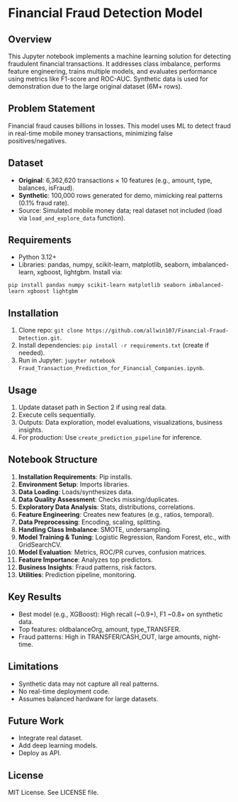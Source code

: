 # Financial Fraud Detection Model

## Overview
This Jupyter notebook implements a machine learning solution for detecting fraudulent financial transactions. It addresses class imbalance, performs feature engineering, trains multiple models, and evaluates performance using metrics like F1-score and ROC-AUC. Synthetic data is used for demonstration due to the large original dataset (6M+ rows).

## Problem Statement
Financial fraud causes billions in losses. This model uses ML to detect fraud in real-time mobile money transactions, minimizing false positives/negatives.

## Dataset
- **Original**: 6,362,620 transactions × 10 features (e.g., amount, type, balances, isFraud).
- **Synthetic**: 100,000 rows generated for demo, mimicking real patterns (0.1% fraud rate).
- Source: Simulated mobile money data; real dataset not included (load via `load_and_explore_data` function).

## Requirements
- Python 3.12+
- Libraries: pandas, numpy, scikit-learn, matplotlib, seaborn, imbalanced-learn, xgboost, lightgbm.
Install via:
```
pip install pandas numpy scikit-learn matplotlib seaborn imbalanced-learn xgboost lightgbm
```

## Installation
1. Clone repo: `git clone https://github.com/allwin107/Financial-Fraud-Detection.git`.
2. Install dependencies: `pip install -r requirements.txt` (create if needed).
3. Run in Jupyter: `jupyter notebook Fraud_Transaction_Prediction_for_Financial_Companies.ipynb`.

## Usage
1. Update dataset path in Section 2 if using real data.
2. Execute cells sequentially.
3. Outputs: Data exploration, model evaluations, visualizations, business insights.
4. For production: Use `create_prediction_pipeline` for inference.

## Notebook Structure
1. **Installation Requirements**: Pip installs.
2. **Environment Setup**: Imports libraries.
3. **Data Loading**: Loads/synthesizes data.
4. **Data Quality Assessment**: Checks missing/duplicates.
5. **Exploratory Data Analysis**: Stats, distributions, correlations.
6. **Feature Engineering**: Creates new features (e.g., ratios, temporal).
7. **Data Preprocessing**: Encoding, scaling, splitting.
8. **Handling Class Imbalance**: SMOTE, undersampling.
9. **Model Training & Tuning**: Logistic Regression, Random Forest, etc., with GridSearchCV.
10. **Model Evaluation**: Metrics, ROC/PR curves, confusion matrices.
11. **Feature Importance**: Analyzes top predictors.
12. **Business Insights**: Fraud patterns, risk factors.
13. **Utilities**: Prediction pipeline, monitoring.

## Key Results
- Best model (e.g., XGBoost): High recall (~0.9+), F1 ~0.8+ on synthetic data.
- Top features: oldbalanceOrg, amount, type_TRANSFER.
- Fraud patterns: High in TRANSFER/CASH_OUT, large amounts, night-time.

## Limitations
- Synthetic data may not capture all real patterns.
- No real-time deployment code.
- Assumes balanced hardware for large datasets.

## Future Work
- Integrate real dataset.
- Add deep learning models.
- Deploy as API.

## License
MIT License. See LICENSE file.
